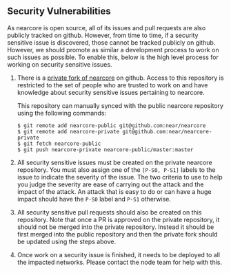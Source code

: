 ## Security Vulnerabilities

As nearcore is open source, all of its issues and pull requests are also
publicly tracked on github.  However, from time to time, if a security sensitive
issue is discovered, those cannot be tracked publicly on github.  However, we
should promote as similar a development process to work on such issues as
possible.  To enable this, below is the high level process for working on
security sensitive issues.

1. There is a [private fork of
   nearcore](https://github.com/near/nearcore-private) on github.  Access to
   this repository is restricted to the set of people who are trusted to work on
   and have knowledge about security sensitive issues pertaining to nearcore.

   This repository can manually synced with the public nearcore repository using
   the following commands:

    ```console
    $ git remote add nearcore-public git@github.com:near/nearcore
    $ git remote add nearcore-private git@github.com:near/nearcore-private
    $ git fetch nearcore-public
    $ git push nearcore-private nearcore-public/master:master
    ```
2. All security sensitive issues must be created on the private nearcore
   repository.  You must also assign one of the `[P-S0, P-S1]` labels to the
   issue to indicate the severity of the issue.  The two criteria to use to help
   you judge the severity are ease of carrying out the attack and the impact of
   the attack. An attack that is easy to do or can have a huge impact should
   have the `P-S0` label and `P-S1` otherwise.

3. All security sensitive pull requests should also be created on this
   repository.  Note that once a PR is approved on the private repository, it
   should not be merged into the private repository.  Instead it should be first
   merged into the public repository and then the private fork should be updated
   using the steps above.

4. Once work on a security issue is finished, it needs to be deployed to all the
   impacted networks.  Please contact the node team for help with this.

